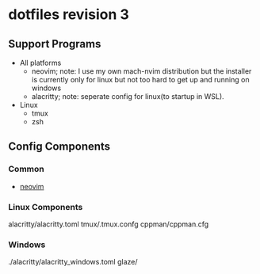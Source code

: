 # dotfiles revision 3

## Support Programs
- All platforms
    - neovim; note: I use my own mach-nvim distribution but the installer is currently only for linux but not too hard to get up and running on windows
    - alacritty; note: seperate config for linux(to startup in WSL).
- Linux
    - tmux
    - zsh

## Config Components
### Common
- [neovim](https://www.github.com/S-Spektrum-M/mach-nvim)
### Linux Components
alacritty/alacritty.toml
tmux/.tmux.confg
cppman/cppman.cfg
### Windows
./alacritty/alacritty_windows.toml
glaze/

